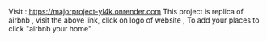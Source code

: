 Visit : https://majorproject-yl4k.onrender.com
This project is replica of airbnb ,
visit the above link,
click on logo of website ,
To add your places to click "airbnb your home"
